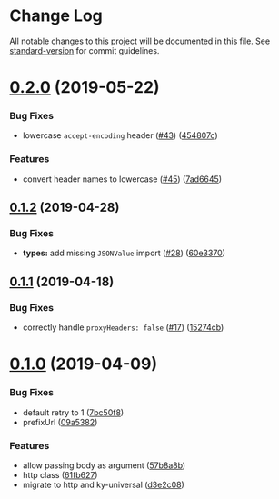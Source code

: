 # Change Log

All notable changes to this project will be documented in this file. See [standard-version](https://github.com/conventional-changelog/standard-version) for commit guidelines.

# [0.2.0](https://github.com/nuxt/http/compare/v0.1.2...v0.2.0) (2019-05-22)


### Bug Fixes

* lowercase `accept-encoding` header ([#43](https://github.com/nuxt/http/issues/43)) ([454807c](https://github.com/nuxt/http/commit/454807c))


### Features

* convert header names to lowercase ([#45](https://github.com/nuxt/http/issues/45)) ([7ad6645](https://github.com/nuxt/http/commit/7ad6645))



## [0.1.2](https://github.com/nuxt/http/compare/v0.1.1...v0.1.2) (2019-04-28)


### Bug Fixes

* **types:** add missing `JSONValue` import ([#28](https://github.com/nuxt/http/issues/28)) ([60e3370](https://github.com/nuxt/http/commit/60e3370))



## [0.1.1](https://github.com/nuxt/http/compare/v0.1.0...v0.1.1) (2019-04-18)


### Bug Fixes

* correctly handle `proxyHeaders: false` ([#17](https://github.com/nuxt/http/issues/17)) ([15274cb](https://github.com/nuxt/http/commit/15274cb))



# [0.1.0](https://github.com/nuxt/http/compare/v5.4.1...v0.1.0) (2019-04-09)


### Bug Fixes

* default retry to 1 ([7bc50f8](https://github.com/nuxt/http/commit/7bc50f8))
* prefixUrl ([09a5382](https://github.com/nuxt/http/commit/09a5382))


### Features

* allow passing body as argument ([57b8a8b](https://github.com/nuxt/http/commit/57b8a8b))
* http class ([61fb627](https://github.com/nuxt/http/commit/61fb627))
* migrate to http and ky-universal ([d3e2c08](https://github.com/nuxt/http/commit/d3e2c08))

